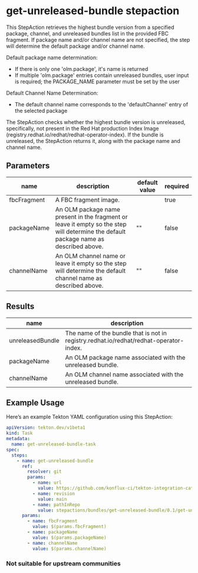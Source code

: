 # get-unreleased-bundle stepaction

This StepAction retrieves the highest bundle version from a specified package, channel, and unreleased bundles list in the provided FBC fragment.
If package name and/or channel name are not specified, the step will determine the default package and/or channel name.

Default package name determination:
* If there is only one 'olm.package', it's name is returned
* If multiple 'olm.package' entries contain unreleased bundles, user input is required; the PACKAGE_NAME parameter must be set by the user

Default Channel Name Determination:
* The default channel name corresponds to the 'defaultChannel' entry of the selected package

The StepAction checks whether the highest bundle version is unreleased, specifically, not present in the Red Hat production Index Image (registry.redhat.io/redhat/redhat-operator-index).
If the bundle is unreleased, the StepAction returns it, along with the package name and channel name.

## Parameters
|name|description|default value|required|
|---|---|---|---|
|fbcFragment|A FBC fragment image.||true|
|packageName|An OLM package name present in the fragment or leave it empty so the step will determine the default package name as described above.|""|false|
|channelName|An OLM channel name or leave it empty so the step will determine the default channel name as described above.|""|false|

## Results
|name|description|
|---|---|
|unreleasedBundle|The name of the bundle that is not in registry.redhat.io/redhat/redhat-operator-index.|
|packageName|An OLM package name associated with the unreleased bundle.|
|channelName|An OLM channel name associated with the unreleased bundle.|

## Example Usage

Here’s an example Tekton YAML configuration using this StepAction:

```yaml
apiVersion: tekton.dev/v1beta1
kind: Task
metadata:
  name: get-unreleased-bundle-task
spec:
  steps:
    - name: get-unreleased-bundle
      ref:
        resolver: git
        params:
          - name: url
            value: https://github.com/konflux-ci/tekton-integration-catalog
          - name: revision
            value: main
          - name: pathInRepo
            value: stepactions/bundles/get-unreleased-bundle/0.1/get-unreleased-bundle.yaml
      params:
        - name: fbcFragment
          value: $(params.fbcFragment)
        - name: packageName
          value: $(params.packageName)
        - name: channelName
          value: $(params.channelName)
```

### Not suitable for upstream communities